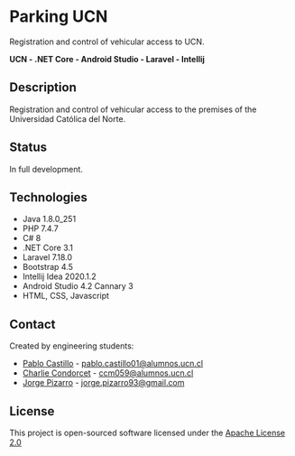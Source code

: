 # Parking UCN

  Registration and control of vehicular access to UCN.

  **UCN  -  .NET Core -  Android Studio  -  Laravel  -  Intellij**


## Description
  Registration and control of vehicular access to the premises of the Universidad Católica del Norte.
 

##  Status
  In full development.  


##  Technologies
  - Java 1.8.0_251
  - PHP 7.4.7
  - C# 8
  - .NET Core 3.1
  - Laravel 7.18.0
  - Bootstrap 4.5
  - Intellij Idea 2020.1.2
  - Android Studio 4.2 Cannary 3
  - HTML, CSS, Javascript
  
   
##  Contact
  Created by engineering students:
  - [Pablo Castillo](https://github.com/Pablo-Castillo)	-	<pablo.castillo01@alumnos.ucn.cl>
  - [Charlie Condorcet](https://github.com/charliecondorcet)	-	<ccm059@alumnos.ucn.cl>
  - [Jorge Pizarro](https://github.com/JorgePT93)	-	<jorge.pizarro93@gmail.com>
  
  
##  License
  This project is open-sourced software licensed under the [Apache License 2.0](https://www.apache.org/licenses/LICENSE-2.0)